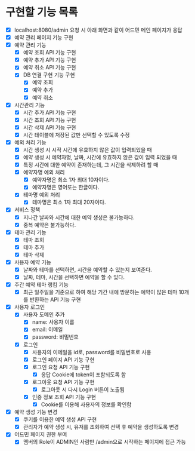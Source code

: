 # 구현할 기능 목록

- [x] localhost:8080/admin 요청 시 아래 화면과 같이 어드민 메인 페이지가 응답
- [x] 예약 관리 페이지 기능 구현
- [x] 예약 관리 기능
  - [x] 예약 조회 API 기능 구현
  - [x] 예약 추가 API 기능 구현
  - [x] 예약 취소 API 기능 구현
  - [x] DB 연결 구현 기능 구현
    - [x] 예약 조회
    - [x] 예약 추가
    - [x] 예약 취소
- [x] 시간관리 기능
  - [x] 시간 추가 API 기능 구현
  - [x] 시간 조회 API 기능 구현
  - [x] 시간 삭제 API 기능 구현
  - [x] 시간 테이블에 저장된 값만 선택할 수 있도록 수정
- [x] 예외 처리 기능
  - [x] 시간 생성 시 시작 시간에 유효하지 않은 값이 입력되었을 때
  - [x] 예약 생성 시 예약자명, 날짜, 시간에 유효하지 않은 값이 입력 되었을 때
  - [x] 특정 시간에 대한 예약이 존재하는데, 그 시간을 삭제하려 할 때
  - [x] 예약자명 예외 처리
    - [x] 예약자명은 최소 1자 최대 10자이다.
    - [x] 예약자명은 영어또는 한글이다.
  - [x] 테마명 예외 처리
    - [x] 테마명은 최소 1자 최대 20자이다. 
- [x] 서비스 정책
  - [x] 지나간 날짜와 시간에 대한 예약 생성은 불가능하다.
  - [x] 중복 예약은 불가능하다.
- [x] 테마 관리 기능
  - [x] 테마 조회
  - [x] 테마 추가
  - [x] 테마 삭제
- [x] 사용자 예약 기능
  - [x] 날짜와 테마를 선택하면, 시간을 예약할 수 있는지 보여준다.
  - [x] 날짜, 테마, 시간을 선택하면 예약을 할 수 있다.
- [x] 주간 예약 테마 랭킴 기능
  - [x] 최근 일주일을 기준으로 하여 해당 기간 내에 방문하는 예약이 많은 테마 10개를 반환하는 API 기능 구현
- [x] 사용자 로그인 
  - [x] 사용자 도메인 추가
    - [x] name: 사용자 이름
    - [x] email: 이메일
    - [x] password: 비밀번호
  - [x] 로그인
    - [x] 사용자의 이메일을 id로, password를 비밀번호로 사용
    - [x] 로그인 페이지 API 기능 구현
    - [x] 로그인 요청 API 기능 구현
      - [x] 응답 Cookie에 token이 포함되도록 함
    - [x] 로그아웃 요청 API 기능 구현
      - [x] 로그아웃 시 다시 Login 버튼이 노출됨
    - [x] 인증 정보 조회 API 기능 구현
      - [x] Cookie를 이용해 사용자의 정보를 확인함
- [x] 예약 생성 기능 변경 
  - [x] 쿠키를 이용한 예약 생성 API 구현
  - [x] 관리자가 예약 생성 시, 유저를 조회하여 선택 후 예약을 생성하도록 변경
- [x] 어드민 페이지 권한 부여
  - [x] 멤버의 Role이 ADMIN인 사람만 /admin으로 시작하는 페이지에 접근 가능
